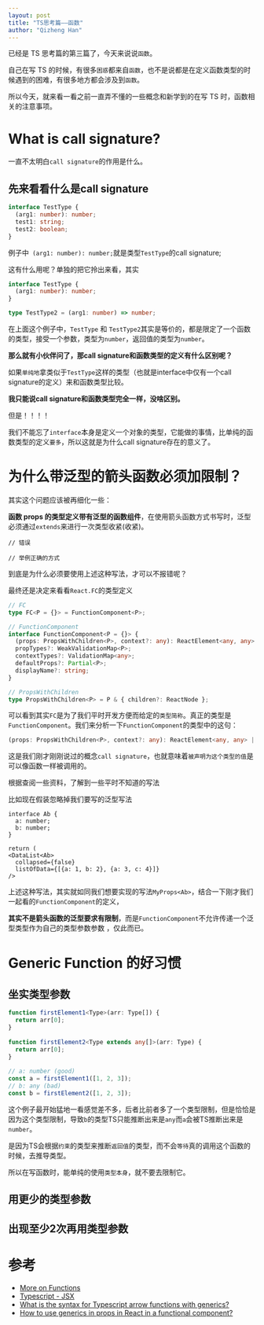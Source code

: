 ```yaml
---
layout: post
title: "TS思考篇——函数"
author: "Qizheng Han"
---
```


已经是 TS 思考篇的第三篇了，今天来说说`函数`。

自己在写 TS 的时候，有很多`困惑`都来自`函数`，也不是说都是在定义函数类型的时候遇到的困难，有很多地方都会涉及到`函数`。

所以今天，就来看一看之前一直弄不懂的一些概念和新学到的在写 TS 时，函数相关的注意事项。

# What is call signature?

一直不太明白`call signature`的作用是什么。

## 先来看看什么是call signature

```ts
interface TestType {
  (arg1: number): number;
  test1: string;
  test2: boolean;
}
```

例子中` (arg1: number): number;`就是类型`TestType`的call signature;

这有什么用呢？单独的把它拎出来看，其实

```ts
interface TestType {
  (arg1: number): number;
}

type TestType2 = (arg1: number) => number;
```

在上面这个例子中，`TestType` 和 `TestType2`其实是等价的，都是限定了一个函数的类型，接受一个参数，类型为`number`，返回值的类型为`number`。

**那么就有小伙伴问了，那call signature和函数类型的定义有什么区别呢？**

如果`单纯地`拿类似于`TestType`这样的类型（也就是interface中仅有一个call signature的定义）来和函数类型比较。

**我只能说call signature和函数类型完全一样，没啥区别。**

但是！！！！

我们不能忘了`interface`本身是定义一个对象的类型，它能做的事情，比单纯的函数类型的定义`要多`，所以这就是为什么call signature存在的意义了。

# 为什么带泛型的箭头函数必须加限制？

其实这个问题应该被再细化一些：

**函数 props 的类型定义带有泛型的函数组件**，在使用箭头函数方式书写时，泛型必须通过`extends`来进行一次类型收紧(收紧)。

```tsx
// 错误
```

```tsx
// 举例正确的方式
```

到底是为什么必须要使用上述这种写法，才可以不报错呢？

最终还是决定来看看`React.FC`的类型定义

```ts
// FC
type FC<P = {}> = FunctionComponent<P>;

// FunctionComponent
interface FunctionComponent<P = {}> {
  (props: PropsWithChildren<P>, context?: any): ReactElement<any, any> | null;
  propTypes?: WeakValidationMap<P>;
  contextTypes?: ValidationMap<any>;
  defaultProps?: Partial<P>;
  displayName?: string;
}

// PropsWithChildren
type PropsWithChildren<P> = P & { children?: ReactNode };
```

可以看到其实`FC`是为了我们平时开发方便而给定的`类型简称`。真正的类型是`FunctionComponent`。我们来分析一下`FunctionComponent`的类型中的这句：

```ts
(props: PropsWithChildren<P>, context?: any): ReactElement<any, any> | null;
```

这是我们刚才刚刚说过的概念`call signature`，也就意味着`被声明为这个类型的值`是可以像函数一样被调用的。

根据查阅一些资料，了解到一些平时不知道的写法

比如现在假装忽略掉我们要写的泛型写法

```tsx
interface Ab {
  a: number;
  b: number;
}

return (
<DataList<Ab>
  collapsed={false}
  listOfData={[{a: 1, b: 2}, {a: 3, c: 4}]}
/>
```

上述这种写法，其实就如同我们想要实现的写法`MyProps<Ab>`，结合一下刚才我们一起看的`FunctionComponent`的定义，

**其实不是箭头函数的泛型要求有限制**，而是`FunctionComponent`不允许传递一个泛型类型作为自己的类型参数参数
，仅此而已。


# Generic Function 的好习惯

## 坐实类型参数

```ts
function firstElement1<Type>(arr: Type[]) {
  return arr[0];
}
 
function firstElement2<Type extends any[]>(arr: Type) {
  return arr[0];
}
 
// a: number (good)
const a = firstElement1([1, 2, 3]);
// b: any (bad)
const b = firstElement2([1, 2, 3]);
```

这个例子最开始猛地一看感觉差不多，后者比前者多了一个类型限制，但是恰恰是因为这个类型限制，导致`b`的类型TS只能推断出来是`any`而`a`会被TS推断出来是`number`。

是因为TS会根据`约束`的类型来推断`返回值`的类型，而不会`等待`真的调用这个函数的时候，去推导类型。

所以在写函数时，能单纯的使用`类型本身`，就不要去限制它。

## 用更少的类型参数

## 出现至少2次再用类型参数




# 参考

- [More on Functions](https://www.typescriptlang.org/docs/handbook/2/functions.html)
- [Typescript - JSX](https://www.typescriptlang.org/docs/handbook/jsx.html#function-component)
- [What is the syntax for Typescript arrow functions with generics?](https://stackoverflow.com/questions/32308370/what-is-the-syntax-for-typescript-arrow-functions-with-generics)
- [How to use generics in props in React in a functional component?](https://stackoverflow.com/questions/53958028/how-to-use-generics-in-props-in-react-in-a-functional-component)
